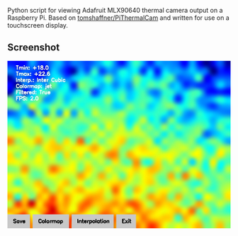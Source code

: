 Python script for viewing Adafruit MLX90640 thermal camera output on a Raspberry Pi. Based on [tomshaffner/PiThermalCam](https://github.com/tomshaffner/PiThermalCam) and written for use on a touchscreen display.

## Screenshot

![Screenshot](./screenshot.jpg)